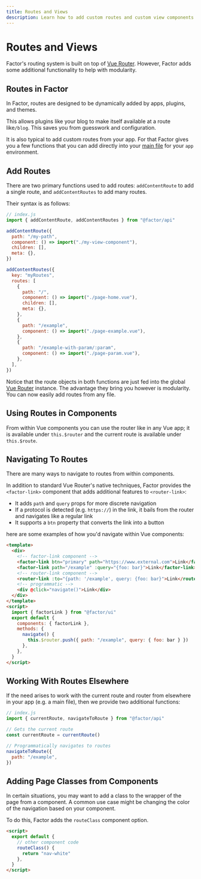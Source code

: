 ```yaml
---
title: Routes and Views
description: Learn how to add custom routes and custom view components.
---
```


# Routes and Views

Factor's routing system is built on top of [Vue Router](https://router.vuejs.org/). However, Factor adds some additional functionality to help with modularity.

## Routes in Factor

In Factor, routes are designed to be dynamically added by apps, plugins, and themes.

This allows plugins like your blog to make itself available at a route like`/blog`. This saves you from guesswork and configuration.

It is also typical to add custom routes from your app. For that Factor gives you a few functions that you can add directly into your [main file](./main-files) for your `app` environment.

## Add Routes

There are two primary functions used to add routes: `addContentRoute` to add a single route, and `addContentRoutes` to add many routes.

Their syntax is as follows:

```js
// index.js
import { addContentRoute, addContentRoutes } from "@factor/api"

addContentRoute({
  path: "/my-path",
  component: () => import("./my-view-component"),
  children: [],
  meta: {},
})

addContentRoutes({
  key: "myRoutes",
  routes: [
    {
      path: "/",
      component: () => import("./page-home.vue"),
      children: [],
      meta: {},
    },
    {
      path: "/example",
      component: () => import("./page-example.vue"),
    },
    {
      path: "/example-with-param/:param",
      component: () => import("./page-param.vue"),
    },
  ],
})
```

Notice that the route objects in both functions are just fed into the global [Vue Router](https://router.vuejs.org/) instance. The advantage they bring you however is modularity. You can now easily add routes from any file.

## Using Routes in Components

From within Vue components you can use the router like in any Vue app; it is available under `this.$router` and the current route is available under `this.$route`.

## Navigating To Routes

There are many ways to navigate to routes from within components.

In addition to standard Vue Router's native techniques, Factor provides the `<factor-link>` component that adds additional features to `<router-link>`:

- It adds `path` and `query` props for more discrete navigation
- If a protocol is detected (e.g. `https://`) in the link, it bails from the router and navigates like a regular link
- It supports a `btn` property that converts the link into a button

here are some examples of how you'd navigate within Vue components:

```html
<template>
  <div>
    <!-- factor-link component -->
    <factor-link btn="primary" path="https://www.external.com">Link</factor-link>
    <factor-link path="/example" :query="{foo: bar}">Link</factor-link>
    <!-- router-link component -->
    <router-link :to="{path: '/example', query: {foo: bar}">Link</router-link>
    <!-- programmatic -->
    <div @click="navigate()">Link</div>
  </div>
</template>
<script>
  import { factorLink } from "@factor/ui"
  export default {
    components: { factorLink },
    methods: {
      navigate() {
        this.$router.push({ path: "/example", query: { foo: bar } })
      },
    },
  }
</script>
```

## Working With Routes Elsewhere

If the need arises to work with the current route and router from elsewhere in your app (e.g. a main file), then we provide two additional functions:

```js
// index.js
import { currentRoute, navigateToRoute } from "@factor/api"

// Gets the current route
const currentRoute = currentRoute()

// Programmatically navigates to routes
navigateToRoute({
  path: "/example",
})
```

## Adding Page Classes from Components

In certain situations, you may want to add a class to the wrapper of the page from a component. A common use case might be changing the color of the navigation based on your component.

To do this, Factor adds the `routeClass` component option.

```html
<script>
  export default {
    // other component code
    routeClass() {
      return "nav-white"
    },
  }
</script>
```
